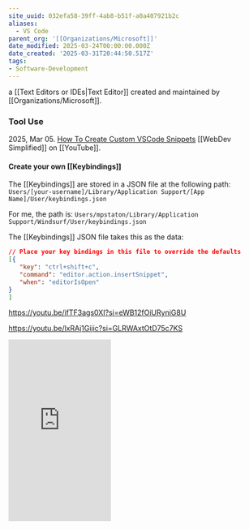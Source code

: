 ```yaml
---
site_uuid: 032efa58-39ff-4ab8-b51f-a0a407921b2c
aliases:
  - VS Code
parent_org: '[[Organizations/Microsoft]]'
date_modified: 2025-03-24T00:00:00.000Z
date_created: '2025-03-31T20:44:50.517Z'
tags:
- Software-Development
---
```




a [[Text Editors or IDEs|Text Editor]] created and maintained by [[Organizations/Microsoft]].


### Tool Use
2025, Mar 05. [How To Create Custom VSCode Snippets](https://youtu.be/TGh2NpCIDlc?si=tTxT6kZHc5YbbKMe) [[WebDev Simplified]] on [[YouTube]].

#### Create your own [[Keybindings]]

The [[Keybindings]] are stored in a JSON file at the following path:
`Users/[your-username]/Library/Application Support/[App Name]/User/keybindings.json`

For me, the path is:
`Users/mpstaton/Library/Application Support/Windsurf/User/keybindings.json`

The [[Keybindings]] JSON file takes this as the data:
```json
// Place your key bindings in this file to override the defaults
[{
   "key": "ctrl+shift+c",
   "command": "editor.action.insertSnippet",
   "when": "editorIsOpen"
}
]
```



https://youtu.be/ifTF3ags0XI?si=eWB12fOiURyniG8U


https://youtu.be/lxRAj1Gijic?si=GLRWAxtOtD75c7KS

<iframe style="aspect-ratio:9/16;width:40%;height:auto" src="https://youtube.com/shorts/3O6BFlOiFRg?si=A8onX1t8spfsDqo0&amp;controls=0" title="YouTube video player" frameborder="0" allow="accelerometer; clipboard-write; encrypted-media; gyroscope; picture-in-picture; web-share" referrerpolicy="strict-origin-when-cross-origin" allowfullscreen </iframe> 



Written in [[TypeScript]]



# VS Code Extensions
[[Visual Studio Code|VS Code]] has a very robust [[Plug-ins,  Add-ons,  Extensions|Extension]] library.

The extensions take a primary role, and VS Code has many subtle designs to encourage every user to access the extensions that will help them the most.  
![[Screenshot 2025-01-20 at 11.51.48 AM_VS-Code.png]]
Similar to an [[App Stores|App Store]], the [[Plug-ins,  Add-ons,  Extensions|Extension]] feature within [[Visual Studio Code|VS Code]] manages extension updates, as well as helps users rid themselves of ones that are no longer supported.
![[Screenshot 2025-01-20 at 11.55.15 AM_VS-Code.png]]
[[Visual Studio Code|VS Code]] also designs for [[Frictionless Commerce]], enabling [[Plug-ins,  Add-ons,  Extensions|Extension]] providers to enact their own licensing and paywall policies -- using [[Visual Studio Code|VS Code]]'s notification mechanisms:
![[Screenshot 2025-01-22 at 2.27.51 PM_VS-Code--Commerce.png]]

[[Visual Studio Code|VS Code]] also employs the [[Come one, come all]] approach, allowing anyone to try to build and publish an [[Plug-ins,  Add-ons,  Extensions|Extension]]. Notice the "Build your own" and "Publish extensions" options in the upper right corner.
![[Screenshot 2025-01-20 at 12.40.13 PM_VS-Code.png]]
Because [[Visual Studio Code|VS Code]] has such a streamlined and open [[Extension Libraries|Extension Library]], most [[Influencer]] developers do their demonstrations on [[YouTube]] using [[Visual Studio Code|VS Code]].
![[Screenshot 2025-01-22 at 1.43.58 PM_watsonX--VSCode-Extension 1.png]] [^1]
https://youtu.be/lxRAj1Gijic?si=DqzXItZ8hEmW1q3D
# Footnotes
[^1]: 
